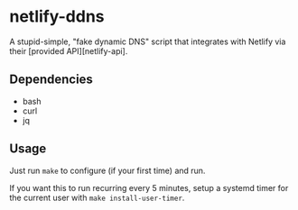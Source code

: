 # netlify-ddns

A stupid-simple, "fake dynamic DNS" script that integrates with Netlify via
their [provided API][netlify-api].

## Dependencies

+ bash
+ curl
+ jq

## Usage

Just run `make` to configure (if your first time) and run.

If you want this to run recurring every 5 minutes, setup a systemd timer for the
current user with `make install-user-timer`.
